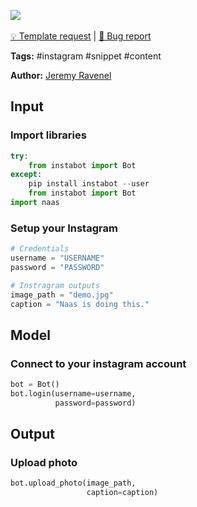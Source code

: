<a href="https://app.naas.ai/user-redirect/naas/downloader?url=https://raw.githubusercontent.com/jupyter-naas/awesome-notebooks/master/Instagram/Instagram_Post_image_and_caption.ipynb" target="_parent"><img src="https://naasai-public.s3.eu-west-3.amazonaws.com/open_in_naas.svg"/></a><br><br><a href="https://github.com/jupyter-naas/awesome-notebooks/issues/new?assignees=&labels=&template=template-request.md&title=Tool+-+Action+of+the+notebook+">💡 Template request</a> | <a href="https://github.com/jupyter-naas/awesome-notebooks/issues/new?assignees=&labels=bug&template=bug_report.md&title=Instagram+-+Post+image+and+caption:+Error+short+description">🚨 Bug report</a>

**Tags:** #instagram #snippet #content

**Author:** [Jeremy Ravenel](https://www.linkedin.com/in/ACoAAAJHE7sB5OxuKHuzguZ9L6lfDHqw--cdnJg/)

## Input

### Import libraries


```python
try:
    from instabot import Bot
except:
    pip install instabot --user
    from instabot import Bot
import naas
```

### Setup your Instagram


```python
# Credentials
username = "USERNAME"
password = "PASSWORD"

# Instragram outputs
image_path = "demo.jpg"
caption = "Naas is doing this."
```

## Model

### Connect to your instagram account


```python
bot = Bot()
bot.login(username=username,  
          password=password) 
```

## Output

### Upload photo


```python
bot.upload_photo(image_path,
                 caption=caption) 
```
